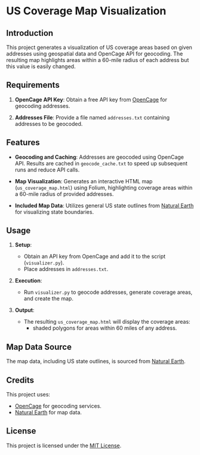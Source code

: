 # US Coverage Map Visualization

## Introduction

This project generates a visualization of US coverage areas based on given addresses using geospatial data and OpenCage API for geocoding. The resulting map highlights areas within a 60-mile radius of each address but this value is easily changed.

## Requirements

1. **OpenCage API Key**: Obtain a free API key from [OpenCage](https://opencagedata.com) for geocoding addresses.
   
2. **Addresses File**: Provide a file named `addresses.txt` containing addresses to be geocoded.

## Features

- **Geocoding and Caching**: Addresses are geocoded using OpenCage API. Results are cached in `geocode_cache.txt` to speed up subsequent runs and reduce API calls.
  
- **Map Visualization**: Generates an interactive HTML map (`us_coverage_map.html`) using Folium, highlighting coverage areas within a 60-mile radius of provided addresses.

- **Included Map Data**: Utilizes general US state outlines from [Natural Earth](https://www.naturalearthdata.com) for visualizing state boundaries.

## Usage

1. **Setup**:
   - Obtain an API key from OpenCage and add it to the script (`visualizer.py`).
   - Place addresses in `addresses.txt`.

2. **Execution**:
   - Run `visualizer.py` to geocode addresses, generate coverage areas, and create the map.
   
3. **Output**:
   - The resulting `us_coverage_map.html` will display the coverage areas:
     - shaded polygons for areas within 60 miles of any address.

## Map Data Source

The map data, including US state outlines, is sourced from [Natural Earth](https://www.naturalearthdata.com).

## Credits

This project uses:
- [OpenCage](https://opencagedata.com) for geocoding services.
- [Natural Earth](https://www.naturalearthdata.com) for map data.

## License

This project is licensed under the [MIT License](LICENSE).
